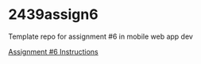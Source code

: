 # 2439assign6
Template repo for assignment #6 in mobile web app dev

[Assignment #6 Instructions](https://docs.google.com/document/d/e/2PACX-1vTCZs7XZkmn7R3MPrL52KzoQnuNbtMTMpK2yR6r6WiIcybHkSO0-YezsRcPZRV3BQ/pub)
